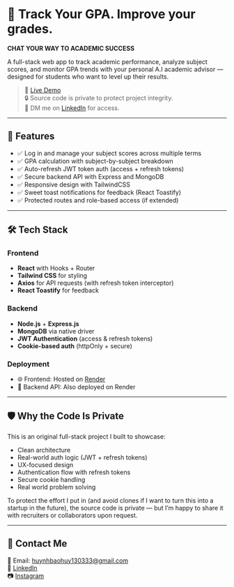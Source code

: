 # 🎯 Track Your GPA. Improve your grades.
**CHAT YOUR WAY TO ACADEMIC SUCCESS**

A full-stack web app to track academic performance, analyze subject scores, and monitor GPA trends with your personal A.I academic advisor — designed for students who want to level up their results.

> 🚀 [Live Demo](https://score-aim-results-tracker.onrender.com)  
> 🔒 Source code is private to protect project integrity.  
> 🧠 DM me on [LinkedIn](https://www.linkedin.com/in/b-huy-huynh-763427352/) for access.

---

## 🧠 Features

- ✅ Log in and manage your subject scores across multiple terms
- ✅ GPA calculation with subject-by-subject breakdown
- ✅ Auto-refresh JWT token auth (access + refresh tokens)
- ✅ Secure backend API with Express and MongoDB
- ✅ Responsive design with TailwindCSS
- ✅ Sweet toast notifications for feedback (React Toastify)
- ✅ Protected routes and role-based access (if extended)

---

## 🛠️ Tech Stack

### Frontend
- **React** with Hooks + Router
- **Tailwind CSS** for styling
- **Axios** for API requests (with refresh token interceptor)
- **React Toastify** for feedback

### Backend
- **Node.js** + **Express.js**
- **MongoDB** via native driver
- **JWT Authentication** (access & refresh tokens)
- **Cookie-based auth** (httpOnly + secure)

### Deployment
- 🌐 Frontend: Hosted on [Render](https://render.com)
- 🔗 Backend API: Also deployed on Render

---

## 🛡️ Why the Code Is Private

This is an original full-stack project I built to showcase:
- Clean architecture
- Real-world auth logic (JWT + refresh tokens)
- UX-focused design
- Authentication flow with refresh tokens
- Secure cookie handling
- Real world problem solving

To protect the effort I put in (and avoid clones if I want to turn this into a startup in the future), the source code is private — but I’m happy to share it with recruiters or collaborators upon request.

---

## 💬 Contact Me

📧 Email: huynhbaohuy130333@gmail.com  
🔗 [LinkedIn](https://www.linkedin.com/in/b-huy-huynh-763427352/)  
📷 [Instagram](https://www.instagram.com/hbhuy.13/)
